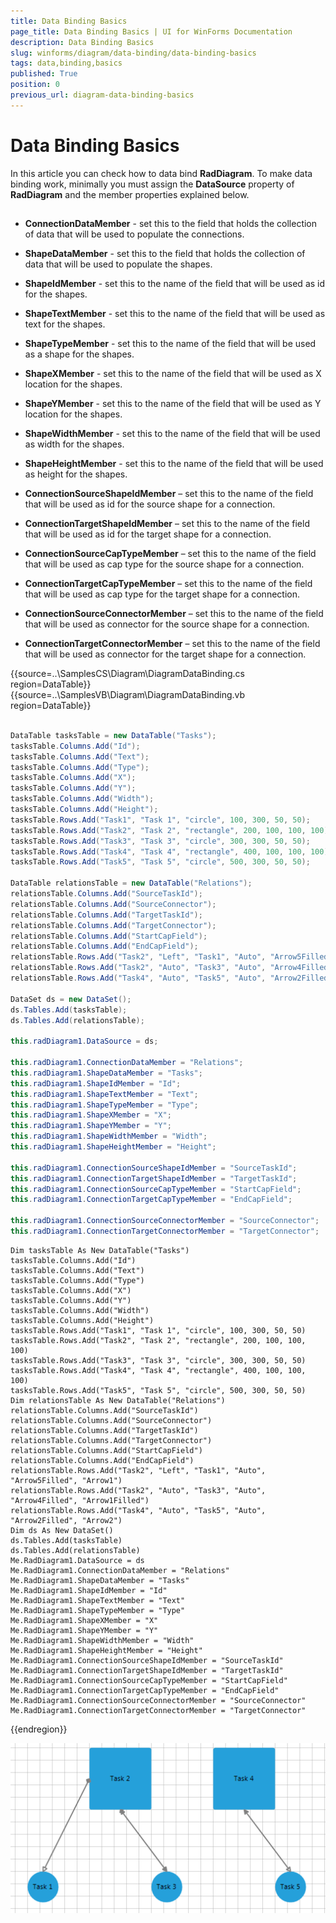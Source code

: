 ```yaml
---
title: Data Binding Basics
page_title: Data Binding Basics | UI for WinForms Documentation
description: Data Binding Basics
slug: winforms/diagram/data-binding/data-binding-basics
tags: data,binding,basics
published: True
position: 0
previous_url: diagram-data-binding-basics
---
```


# Data Binding Basics



In this article you can check how to data bind __RadDiagram__. To make data binding work, minimally you must assign the __DataSource__ property of __RadDiagram__ and the member properties explained below.

## 

* __ConnectionDataMember__ - set this to the field that holds the collection of data that will be used to populate the connections.
            

* __ShapeDataMember__ - set this to the field that holds the collection of data that will be used to populate the shapes.
            

* __ShapeIdMember__ - set this to the name of the field that will be used as id for the shapes.
            

* __ShapeTextMember__ - set this to the name of the field that will be used as text for the shapes.
            

* __ShapeTypeMember__ - set this to the name of the field that will be used as a shape for the shapes.
            

* __ShapeXMember__ - set this to the name of the field that will be used as X location for the shapes.
            

* __ShapeYMember__ - set this to the name of the field that will be used as Y location for the shapes.
            

* __ShapeWidthMember__ - set this to the name of the field that will be used as width for the shapes.
            

* __ShapeHeightMember__ - set this to the name of the field that will be used as height for the shapes.
            

* __ConnectionSourceShapeIdMember__ – set this to the name of the field that will be used as id for the source shape for a connection.
            

* __ConnectionTargetShapeIdMember__ – set this to the name of the field that will be used as id for the target shape for a connection.
            

* __ConnectionSourceCapTypeMember__ – set this to the name of the field that will be used as cap type for the source shape for a connection.
            

* __ConnectionTargetCapTypeMember__ – set this to the name of the field that will be used as cap type for the target shape for a connection.
            

* __ConnectionSourceConnectorMember__ – set this to the name of the field that will be used as connector for the source shape for a connection.
            

* __ConnectionTargetConnectorMember__ – set this to the name of the field that will be used as connector for the target shape for a connection. 

{{source=..\SamplesCS\Diagram\DiagramDataBinding.cs region=DataTable}} 
{{source=..\SamplesVB\Diagram\DiagramDataBinding.vb region=DataTable}} 

````C#
            
DataTable tasksTable = new DataTable("Tasks");   
tasksTable.Columns.Add("Id");
tasksTable.Columns.Add("Text");
tasksTable.Columns.Add("Type");
tasksTable.Columns.Add("X");
tasksTable.Columns.Add("Y");
tasksTable.Columns.Add("Width");
tasksTable.Columns.Add("Height");
tasksTable.Rows.Add("Task1", "Task 1", "circle", 100, 300, 50, 50);
tasksTable.Rows.Add("Task2", "Task 2", "rectangle", 200, 100, 100, 100);
tasksTable.Rows.Add("Task3", "Task 3", "circle", 300, 300, 50, 50);
tasksTable.Rows.Add("Task4", "Task 4", "rectangle", 400, 100, 100, 100);
tasksTable.Rows.Add("Task5", "Task 5", "circle", 500, 300, 50, 50);
            
DataTable relationsTable = new DataTable("Relations");
relationsTable.Columns.Add("SourceTaskId");
relationsTable.Columns.Add("SourceConnector");
relationsTable.Columns.Add("TargetTaskId");
relationsTable.Columns.Add("TargetConnector");
relationsTable.Columns.Add("StartCapField");
relationsTable.Columns.Add("EndCapField");
relationsTable.Rows.Add("Task2", "Left", "Task1", "Auto", "Arrow5Filled", "Arrow1");
relationsTable.Rows.Add("Task2", "Auto", "Task3", "Auto", "Arrow4Filled", "Arrow1Filled");
relationsTable.Rows.Add("Task4", "Auto", "Task5", "Auto", "Arrow2Filled", "Arrow2");
            
DataSet ds = new DataSet();
ds.Tables.Add(tasksTable);
ds.Tables.Add(relationsTable);
            
this.radDiagram1.DataSource = ds;
            
this.radDiagram1.ConnectionDataMember = "Relations";
this.radDiagram1.ShapeDataMember = "Tasks";
this.radDiagram1.ShapeIdMember = "Id";  
this.radDiagram1.ShapeTextMember = "Text";
this.radDiagram1.ShapeTypeMember = "Type";
this.radDiagram1.ShapeXMember = "X";
this.radDiagram1.ShapeYMember = "Y";
this.radDiagram1.ShapeWidthMember = "Width";
this.radDiagram1.ShapeHeightMember = "Height";
            
this.radDiagram1.ConnectionSourceShapeIdMember = "SourceTaskId";
this.radDiagram1.ConnectionTargetShapeIdMember = "TargetTaskId";
this.radDiagram1.ConnectionSourceCapTypeMember = "StartCapField";
this.radDiagram1.ConnectionTargetCapTypeMember = "EndCapField";
            
this.radDiagram1.ConnectionSourceConnectorMember = "SourceConnector";
this.radDiagram1.ConnectionTargetConnectorMember = "TargetConnector";

````
````VB.NET
Dim tasksTable As New DataTable("Tasks")
tasksTable.Columns.Add("Id")
tasksTable.Columns.Add("Text")
tasksTable.Columns.Add("Type")
tasksTable.Columns.Add("X")
tasksTable.Columns.Add("Y")
tasksTable.Columns.Add("Width")
tasksTable.Columns.Add("Height")
tasksTable.Rows.Add("Task1", "Task 1", "circle", 100, 300, 50, 50)
tasksTable.Rows.Add("Task2", "Task 2", "rectangle", 200, 100, 100, 100)
tasksTable.Rows.Add("Task3", "Task 3", "circle", 300, 300, 50, 50)
tasksTable.Rows.Add("Task4", "Task 4", "rectangle", 400, 100, 100, 100)
tasksTable.Rows.Add("Task5", "Task 5", "circle", 500, 300, 50, 50)
Dim relationsTable As New DataTable("Relations")
relationsTable.Columns.Add("SourceTaskId")
relationsTable.Columns.Add("SourceConnector")
relationsTable.Columns.Add("TargetTaskId")
relationsTable.Columns.Add("TargetConnector")
relationsTable.Columns.Add("StartCapField")
relationsTable.Columns.Add("EndCapField")
relationsTable.Rows.Add("Task2", "Left", "Task1", "Auto", "Arrow5Filled", "Arrow1")
relationsTable.Rows.Add("Task2", "Auto", "Task3", "Auto", "Arrow4Filled", "Arrow1Filled")
relationsTable.Rows.Add("Task4", "Auto", "Task5", "Auto", "Arrow2Filled", "Arrow2")
Dim ds As New DataSet()
ds.Tables.Add(tasksTable)
ds.Tables.Add(relationsTable)
Me.RadDiagram1.DataSource = ds
Me.RadDiagram1.ConnectionDataMember = "Relations"
Me.RadDiagram1.ShapeDataMember = "Tasks"
Me.RadDiagram1.ShapeIdMember = "Id"
Me.RadDiagram1.ShapeTextMember = "Text"
Me.RadDiagram1.ShapeTypeMember = "Type"
Me.RadDiagram1.ShapeXMember = "X"
Me.RadDiagram1.ShapeYMember = "Y"
Me.RadDiagram1.ShapeWidthMember = "Width"
Me.RadDiagram1.ShapeHeightMember = "Height"
Me.RadDiagram1.ConnectionSourceShapeIdMember = "SourceTaskId"
Me.RadDiagram1.ConnectionTargetShapeIdMember = "TargetTaskId"
Me.RadDiagram1.ConnectionSourceCapTypeMember = "StartCapField"
Me.RadDiagram1.ConnectionTargetCapTypeMember = "EndCapField"
Me.RadDiagram1.ConnectionSourceConnectorMember = "SourceConnector"
Me.RadDiagram1.ConnectionTargetConnectorMember = "TargetConnector"

````

{{endregion}} 


![diagram-data-binding-basics 001](images/diagram-data-binding-basics001.png)
